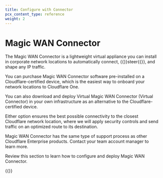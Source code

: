 ```yaml
---
title: Configure with Connector
pcx_content_type: reference
weight: 2
---
```


# Magic WAN Connector

The Magic WAN Connector is a lightweight virtual appliance you can install in corporate network locations to automatically connect, {{<glossary-tooltip term_id="traffic steering">}}steer{{</glossary-tooltip>}}, and shape any IP traffic.

You can purchase Magic WAN Connector software pre-installed on a Cloudflare-certified device, which is the easiest way to onboard your network locations to Cloudflare One.

You can also download and deploy Virtual Magic WAN Connector (Virtual Connector) in your own infrastructure as an alternative to the Cloudflare-certified device.

Either option ensures the best possible connectivity to the closest Cloudflare network location, where we will apply security controls and send traffic on an optimized route to its destination.

Magic WAN Connector has the same type of support process as other Cloudflare Enterprise products. Contact your team account manager to learn more.

Review this section to learn how to configure and deploy Magic WAN Connector.

{{<directory-listing>}}